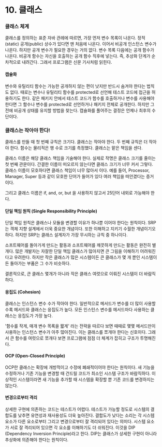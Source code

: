 # 10. 클래스

### 클래스 체계

클래스를 정의하는 표준 자바 관례에 따르면, 가장 먼저 변수 목록이 나온다. 정적\(static\) 공개\(public\) 상수가 있다면 맨 처음에 나온다. 이어서 비공개 인스턴스 변수가 나온다. 하지만 공개 변수가 필요한 경우는 거의 없다. 변수 목록 다음에는 공개 함수가 나온다. 비공개 함수는 자신을 호출하는 공개 함수 직후에 넣는다. 즉, 추상화 단계가 순차적으로 내려간다. 그래서 프로그램은 신문 기사처럼 읽힌다. 

#### 캡슐화

변수와 유틸리티 함수는 가능한 공개하지 않는 편이 낫지만 반드시 숨겨야 한다는 법칙도 없다. 때로는 변수나 유틸리티 함수를 protected로 선언해 테스트 코드에 접근을 허용하기도 한다. 같은 패키지 안에서 테스트 코드가 함수를 호출하거나 변수를 사용해야 한다면 그 함수나 변수를 protected로 선언하거나 패키지 전체로 공개한다. 하지만 그 전에 비공개 상태를 유지할 방법을 찾는다. 캡슐화를 풀어주는 결정은 언제나 최후의 수단이다.

### 클래스는 작아야 한다!

클래스를 만들 때 첫 번째 규칙은 크기다. 클래스는 작아야 한다. 두 번째 규칙은 더 작아야 한다. 함수는 물리적은 행 수로 크기를 측정했다. 클래스는 맡은 책임을 센다. 

클래스 이름은 해당 클래스 책임을 기술해야 한다. 실제로 작명은 클래스 크기를 줄이는 첫 번째 관문이다. 간결한 이름이 떠오르지 않는다면 클래스 크기가 너무 커서 그렇다. 클래스 이름이 모호하다면 클래스 책임이 너무 많아서 이다. 예를 들어, Processor, Manager, Super 등과 같이 모호한 단어가 들어가 있다 여러 책임을 떠안겼다는 증거이다.

그리고 클래스 이름은 if, and, or, but 을 사용하지 않고서 25단어 내외로 가능해야 한다. 

#### 단일 책임 원칙 \(Single Responsibility Principle\)

단일 책임 원칙은 클래스나 모듈을 변경할 이유가 하나뿐 이어야 한다는 원칙이다. SRP는 객체 지향 설계에서 더욱 중요한 개념이다. 또한 이해하고 지키기 수월한 개념이기오 하다. 하지만 SRP는 클래스 설계자가 가장 무시하는 규칙 중 하나이다. 

소프트웨어를 돌아가게 만드는 활동과 소프트웨어를 깨끗하게 만드는 활동은 완전히 별개다. 많은 개발자는 자잘한 단일 책임 클래스가 많아지면 큰 그림을 이해하기 어려워진다고 우려한다. 하지만 작은 클래스가 많은 시스템이든 큰 클래스가 몇 개 뿐인 시스템이든 돌아가는 부품은 그 수가 비슷하다.

결론적으로, 큰 클래스 몇개가 아니라 작은 클래스 여럿으로 이뤄진 시스템이 더 바람직하다. 

#### 응집도 \(Cohesion\)

클래스는 인스턴스 변수 수가 작아야 한다. 일반적으로 메서드가 변수를 더 많이 사용할 수록 메서드와 클래스는 응집도가 높다. 모든 인스턴스 변수를 메서드마다 사용하는 클래스는 응집도가 가장 높다.

'함수를 작게, 매개 변수 목록을 짧게' 라는 전략을 따르다 보면 때때로 몇몇 메서드만이 사용하는 인스턴스 변수가 아주 많아진다. 이는 클래스를 쪼개야 한다는 신호이다. 그래서 큰 함수를 여럿으로 쪼개다 보면 프로그램에 점점 더 체계가 잡히고 구조가 투명해진다.

#### OCP \(Open-Closed Principle\)

OCP란 클래스는 확장에 개방적이고 수정에 폐쇄적이어야 한다는 원칙이다. 새 기능을 수정하거나 기존 기능을 변경할 때 건드릴 코드가 최소인 시스템 구조가 바람직하다. 이상적인 시스템이라면 새 기능을 추가할 때 시스템을 확장할 뿐 기존 코드를 변경하지는 않는다. 

#### 변경으로부터 격리

상세한 구현에 의존하는 코드는 테스트가 어렵다. 테스트가 가능할 정도로 시스템의 결합도를 낮추면 유연성과 재사용성도 더욱 높아진다. 결합도가 낮다는 소리는 각 시스템 요소가 다른 요소로부터 그리고 변경으로부터 잘 격리되어 있다는 의미다. 시스템 요소가 서로 잘 격리되어 있으면 각 요소를 이해하기도 더 쉬워진다. 이것을 DIP \(Dependency Inversion Principle\)라고 한다. DIP는 클래스가 상세한 구현이 아니라 추상화에 의존해야 한다는 원칙이다. 

























